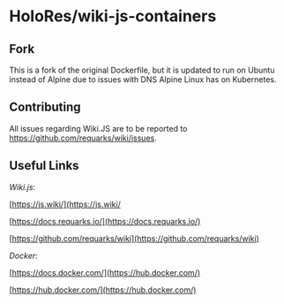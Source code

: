 # HoloRes/wiki-js-containers
## Fork
This is a fork of the original Dockerfile, but it is updated to run on Ubuntu instead of Alpine due to issues with DNS Alpine Linux has on Kubernetes.

## Contributing

All issues regarding Wiki.JS are to be reported to https://github.com/requarks/wiki/issues.

## Useful Links

*Wiki.js*:

[https://js.wiki/](https://js.wiki/

[https://docs.requarks.io/](https://docs.requarks.io/)

[https://github.com/requarks/wiki](https://github.com/requarks/wiki)

*Docker*:

[https://docs.docker.com/](https://hub.docker.com/)

[https://hub.docker.com/](https://hub.docker.com/)

